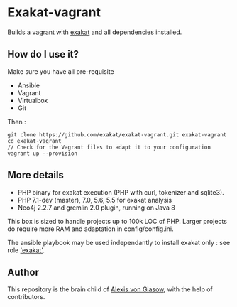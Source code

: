 Exakat-vagrant
==============

Builds a vagrant with [exakat](http://www.exakat.io/) and all dependencies installed.

How do I use it?
----------------

Make sure you have all pre-requisite

* Ansible
* Vagrant
* Virtualbox
* Git


Then :

    git clone https://github.com/exakat/exakat-vagrant.git exakat-vagrant
    cd exakat-vagrant
    // Check for the Vagrant files to adapt it to your configuration
    vagrant up --provision

More details
------------

* PHP binary for exakat execution (PHP with curl, tokenizer and sqlite3).
* PHP 7.1-dev (master), 7.0, 5.6, 5.5 for exakat analysis
* Neo4j 2.2.7 and gremlin 2.0 plugin, running on Java 8

This box is sized to handle projects up to 100k LOC of PHP. Larger projects do require more RAM and adaptation in config/config.ini.

The ansible playbook may be used independantly to install exakat only : see role ['exakat'](https://github.com/exakat/exakat-vagrant/blob/master/.ansible/roles/exakat/tasks/main.yml).

Author
------

This repository is the brain child of [Alexis von Glasow](https://github.com/vonglasow), with the help of contributors.
